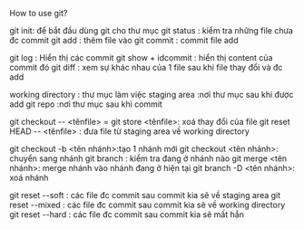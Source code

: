 How to use git?

git init: để bắt đầu dùng git cho thư mục
git status : kiểm tra những file chưa đc commit
git add : thêm file vào 
git commit : commit file add

git log : Hiển thị các commit
git show + idcommit : hiển thị content của commit đó
git diff : xem sự khác nhau của 1 file sau khi file thay đổi và đc add

working directory : thư mục làm việc
staging area :nơi thư mục sau khi được add
git repo :nơi thư mục sau khi commit

git checkout -- <tênfile> = git store <tênfile>: xoá thay đổi của file
git reset HEAD -- <tênfile> : đưa file từ staging area về working directory

git checkout -b <tên nhánh>:tạo 1 nhánh mới
git checkout <tên nhánh>: chuyển sang nhánh
git branch : kiểm tra đang ở nhánh nào
git merge <tên nhánh>: merge nhánh vào nhánh đang ở hiện tại
git branch -D <tên nhánh>: xoá nhánh

git reset --soft <id commit>: các file đc commit sau commit kia sẽ về staging area
git reset --mixed <id commit>: các file đc commit sau commit kia sẽ về working directory
git reset --hard <id commit>: các file đc commit sau commit kia sẽ mất hẳn